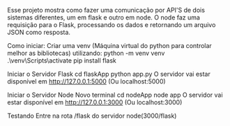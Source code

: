 Esse projeto mostra como fazer uma comunicação por API'S de dois sistemas diferentes, um em flask e outro em node. O node faz uma requisição para o Flask, processando os dados e retornando um arquivo JSON como resposta.

Como iniciar:
Criar uma venv (Máquina virtual do python para controlar melhor as bibliotecas) utilizando:
python -m venv venv
.\venv\Scripts\activate
pip install flask

Iniciar o Servidor Flask
cd flaskApp
python app.py
O servidor vai estar disponível em http://127.0.0.1:5000 (Ou localhost:5000)

Iniciar o Servidor Node
Novo terminal
cd nodeApp
node app
O servidor vai estar disponível em http://127.0.0.1:3000 (Ou localhost:3000)

Testando
Entre na rota /flask do servidor node(3000/flask)
